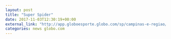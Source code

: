 ```yaml
---
layout: post
title: "Super Spider"
date: 2017-11-03T12:30:19+00:00
external_link: "http://app.globoesporte.globo.com/sp/campinas-e-regiao/futebol/times/ponte-preta/aranha-vira-2o-goleiro-com-mais-jogos-pela-ponte/"
categories: news globo.com
---
```

